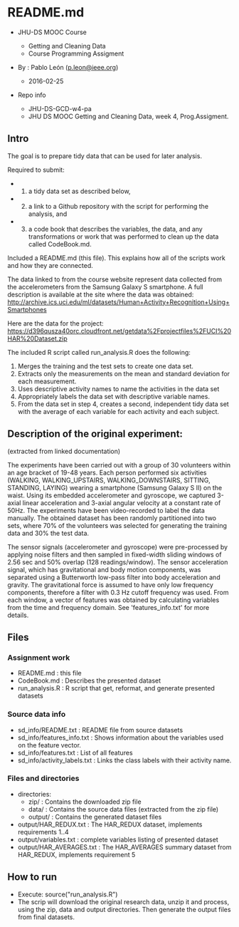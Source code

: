 README.md
=========




   * JHU-DS MOOC Course 
      * Getting and Cleaning Data
      * Course Programming Assigment
   * By : Pablo León  (p.leon@ieee.org)
      * 2016-02-25

   * Repo info
      * JHU-DS-GCD-w4-pa
      * JHU DS MOOC Getting and Cleaning Data, week 4,  Prog.Assigment.

Intro
------

The goal is to prepare tidy data that can be used for later analysis. 

Required to submit: 
   * 1) a tidy data set as described below,
   * 2) a link to a Github repository with the script for performing the analysis, and 
   * 3) a code book that describes the variables, the data, 
         and any transformations or work that was performed to clean up the 
         data called CodeBook.md. 
         
Included a README.md (this file). 
This explains how all of the scripts work and how they are connected.

The data linked to from the course website represent data collected from the 
accelerometers from the Samsung Galaxy S smartphone. 
A full description is available at the site where the data was obtained:
http://archive.ics.uci.edu/ml/datasets/Human+Activity+Recognition+Using+Smartphones

Here are the data for the project:
https://d396qusza40orc.cloudfront.net/getdata%2Fprojectfiles%2FUCI%20HAR%20Dataset.zip

The included R script called run_analysis.R does the following:

   1) Merges the training and the test sets to create one data set.
   2) Extracts only the measurements on the mean and standard deviation for each measurement.
   3) Uses descriptive activity names to name the activities in the data set
   4) Appropriately labels the data set with descriptive variable names.
   5) From the data set in step 4, creates a second, independent tidy data 
      set with the average of each variable for each activity and each subject.



Description of the original experiment:
----------------------------------------
(extracted from linked documentation)

The experiments have been carried out with a group of 30 volunteers within an age bracket of 19-48 years. Each person performed six activities (WALKING, WALKING_UPSTAIRS, WALKING_DOWNSTAIRS, SITTING, STANDING, LAYING) wearing a smartphone (Samsung Galaxy S II) on the waist. Using its embedded accelerometer and gyroscope, we captured 3-axial linear acceleration and 3-axial angular velocity at a constant rate of 50Hz. The experiments have been video-recorded to label the data manually. The obtained dataset has been randomly partitioned into two sets, where 70% of the volunteers was selected for generating the training data and 30% the test data. 

The sensor signals (accelerometer and gyroscope) were pre-processed by applying noise filters and then sampled in fixed-width sliding windows of 2.56 sec and 50% overlap (128 readings/window). The sensor acceleration signal, which has gravitational and body motion components, was separated using a Butterworth low-pass filter into body acceleration and gravity. The gravitational force is assumed to have only low frequency components, therefore a filter with 0.3 Hz cutoff frequency was used. From each window, a vector of features was obtained by calculating variables from the time and frequency domain. See 'features_info.txt' for more details. 


Files
-----
### Assignment work
   * README.md : this file
   * CodeBook.md : Describes the presented dataset
   * run_analysis.R : R script that get, reformat, and generate presented datasets

### Source data info
   * sd_info/README.txt : README file from source datasets
   * sd_info/features_info.txt : Shows information about the variables used on the feature vector.
   * sd_info/features.txt  : List of all features
   * sd_info/activity_labels.txt : Links the class labels with their activity name.

### Files and directories
   * directories:
      * zip/    : Contains the downloaded zip file
      * data/   : Contains the source data files (extracted from the zip file)
      * output/ : Contains the generated dataset files
   * output/HAR_REDUX.txt : The HAR_REDUX dataset, implements requirements 1..4
   * output/variables.txt : complete variables listing of presented dataset
   * output/HAR_AVERAGES.txt : The HAR_AVERAGES summary dataset from HAR_REDUX,
                                 implements requirement 5


How to run
----------
   * Execute: source("run_analysis.R")
   * The scrip will download the original research data, unzip it
      and process, using the zip, data and output directories.
      Then generate the output files from final datasets.
      
